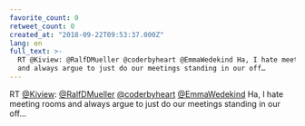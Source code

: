```yaml
---
favorite_count: 0
retweet_count: 0
created_at: "2018-09-22T09:53:37.000Z"
lang: en
full_text: >-
  RT @Kiview: @RalfDMueller @coderbyheart @EmmaWedekind Ha, I hate meeting rooms
  and always argue to just do our meetings standing in our off…
---
```


RT [@Kiview](https://twitter.com/Kiview):
[@RalfDMueller](https://twitter.com/RalfDMueller)
[@coderbyheart](https://twitter.com/coderbyheart)
[@EmmaWedekind](https://twitter.com/EmmaWedekind) Ha, I hate meeting rooms and
always argue to just do our meetings standing in our off…
